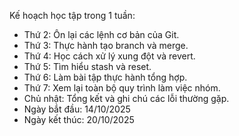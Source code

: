 Kế hoạch học tập trong 1 tuần:

- Thứ 2: Ôn lại các lệnh cơ bản của Git.
- Thứ 3: Thực hành tạo branch và merge.
- Thứ 4: Học cách xử lý xung đột và revert.
- Thứ 5: Tìm hiểu stash và reset.
- Thứ 6: Làm bài tập thực hành tổng hợp.
- Thứ 7: Xem lại toàn bộ quy trình làm việc nhóm.
- Chủ nhật: Tổng kết và ghi chú các lỗi thường gặp.
- Ngày bắt đầu: 14/10/2025
- Ngày kết thúc: 20/10/2025
